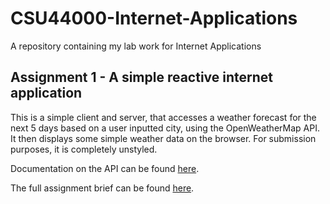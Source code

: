 # CSU44000-Internet-Applications
A repository containing my lab work for Internet Applications

## Assignment 1 - A simple reactive internet application
This is a simple client and server, that accesses a weather forecast for the next 5 days based on a user inputted city, using the OpenWeatherMap API. 
It then displays some simple weather data on the browser. 
For submission purposes, it is completely unstyled. 

Documentation on the API can be found [here](https://openweathermap.org/api). 

The full assignment brief can be found [here](https://github.com/EllenWhelan/CSU44000-Internet-Applications/blob/master/Assignment1/AssignmentBrief.pdf). 
